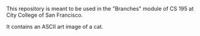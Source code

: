 This repository is meant to be used in the "Branches" module of CS 195 at City College of San Francisco.

It contains an ASCII art image of a cat.
